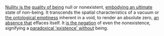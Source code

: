 

[Nullity is the](1/2/1/2/2/3/.Nullity) [quality of being](2/2/1/2/2/2/.Well-being) null or nonexistent, [embodying an ultimate](1/1/3/1/1/2/1/1/.Physical) state of non-being. It transcends the spatial characteristics of a vacuum or [the ontological emptiness](3/3/1/3/2/1/_Existence-Meaninglessness) inherent in a void, to render an absolute zero, [an absence that](1/2/1/1/3/3/_Presence-Absence) effaces itself. It [is the negation](1/1/2/1/2/.Negation) of even the nonexistence, signifying a [paradoxical 'existence' without](3/3/1/3/2/1/_Existence-Meaninglessness) being.

